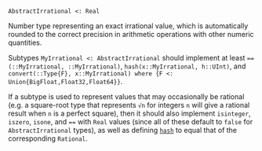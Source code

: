 ```
AbstractIrrational <: Real
```

Number type representing an exact irrational value, which is automatically rounded to the correct precision in arithmetic operations with other numeric quantities.

Subtypes `MyIrrational <: AbstractIrrational` should implement at least `==(::MyIrrational, ::MyIrrational)`, `hash(x::MyIrrational, h::UInt)`, and `convert(::Type{F}, x::MyIrrational) where {F <: Union{BigFloat,Float32,Float64}}`.

If a subtype is used to represent values that may occasionally be rational (e.g. a square-root type that represents `√n` for integers `n` will give a rational result when `n` is a perfect square), then it should also implement `isinteger`, `iszero`, `isone`, and `==` with `Real` values (since all of these default to `false` for `AbstractIrrational` types), as well as defining [`hash`](@ref) to equal that of the corresponding `Rational`.
